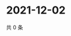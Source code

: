 # 2021-12-02

共 0 条

<!-- BEGIN WEIBO -->
<!-- 最后更新时间 Thu Dec 02 2021 22:18:34 GMT+0800 (China Standard Time) -->

<!-- END WEIBO -->
